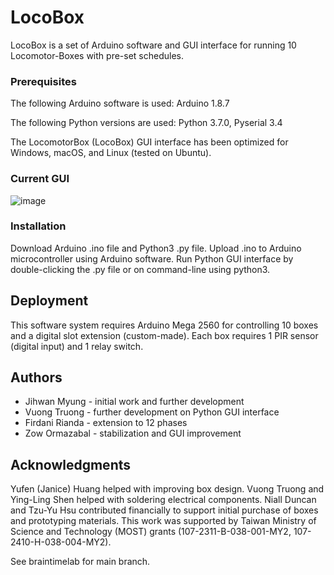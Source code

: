 # LocoBox

LocoBox is a set of Arduino software and GUI interface for running 10 Locomotor-Boxes with pre-set schedules.

### Prerequisites

The following Arduino software is used: Arduino 1.8.7

The following Python versions are used: Python 3.7.0, Pyserial 3.4

The LocomotorBox (LocoBox) GUI interface has been optimized for Windows, macOS, and Linux (tested on Ubuntu).

### Current GUI

![image](https://user-images.githubusercontent.com/7980453/179441301-88334b75-9c94-4ac8-8e3a-2b289612ceca.png)


### Installation

Download Arduino .ino file and Python3 .py file. Upload .ino to Arduino microcontroller using Arduino software.
Run Python GUI interface by double-clicking the .py file or on command-line using python3.

## Deployment

This software system requires Arduino Mega 2560 for controlling 10 boxes and a digital slot extension (custom-made). Each box requires 1 PIR sensor (digital input) and 1 relay switch.

## Authors

* Jihwan Myung - initial work and further development
* Vuong Truong - further development on Python GUI interface
* Firdani Rianda - extension to 12 phases
* Zow Ormazabal - stabilization and GUI improvement

## Acknowledgments

Yufen (Janice) Huang helped with improving box design. Vuong Truong and Ying-Ling Shen helped with soldering electrical components. Niall Duncan and Tzu-Yu Hsu contributed financially to support initial purchase of boxes and prototyping materials.
This work was supported by Taiwan Ministry of Science and Technology (MOST) grants (107-2311-B-038-001-MY2, 107-2410-H-038-004-MY2).

See braintimelab for main branch.
